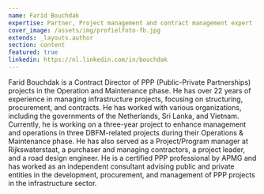 ```yaml
---
name: Farid Bouchdak
expertise: Partner, Project management and contract management expert
cover_image: /assets/img/profielfoto-fb.jpg
extends: _layouts.author
section: content
featured: true
linkedin: https://nl.linkedin.com/in/bouchdak
---
```

Farid Bouchdak is a Contract Director of PPP (Public-Private Partnerships) projects in the Operation and Maintenance phase. He has over 22 years of experience in managing infrastructure projects, focusing on structuring, procurement, and contracts.<!-- more --> He has worked with various organizations, including the governments of the Netherlands, Sri Lanka, and Vietnam. Currently, he is working on a three-year project to enhance management and operations in three DBFM-related projects during their Operations & Maintenance phase. He has also served as a Project/Program manager at Rijkswaterstaat, a purchaser and managing contractors, a project leader, and a road design engineer. He is a certified PPP professional by APMG and has worked as an independent consultant advising public and private entities in the development, procurement, and management of PPP projects in the infrastructure sector.
